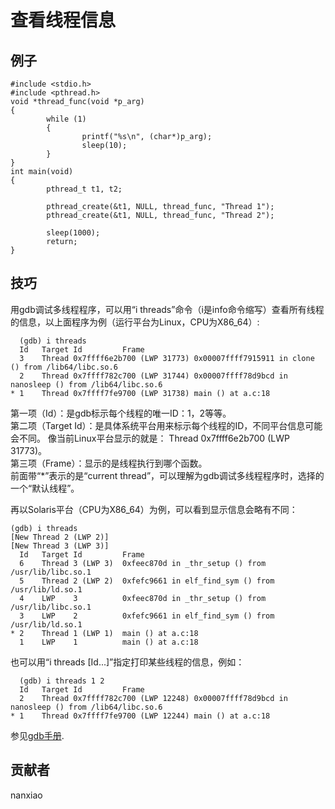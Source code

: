 # 查看线程信息
## 例子
	#include <stdio.h>
	#include <pthread.h>
	void *thread_func(void *p_arg)
	{
	        while (1)
	        {
	                printf("%s\n", (char*)p_arg);
	                sleep(10);
	        }
	}
	int main(void)
	{
	        pthread_t t1, t2;
	
	        pthread_create(&t1, NULL, thread_func, "Thread 1");
	        pthread_create(&t1, NULL, thread_func, "Thread 2");
	
	        sleep(1000);
	        return;
	}

## 技巧
用gdb调试多线程程序，可以用“i threads”命令（i是info命令缩写）查看所有线程的信息，以上面程序为例（运行平台为Linux，CPU为X86_64）:  

	  (gdb) i threads
	  Id   Target Id         Frame
	  3    Thread 0x7ffff6e2b700 (LWP 31773) 0x00007ffff7915911 in clone () from /lib64/libc.so.6
	  2    Thread 0x7ffff782c700 (LWP 31744) 0x00007ffff78d9bcd in nanosleep () from /lib64/libc.so.6
	* 1    Thread 0x7ffff7fe9700 (LWP 31738) main () at a.c:18

第一项（Id）：是gdb标示每个线程的唯一ID：1，2等等。  
第二项（Target Id）：是具体系统平台用来标示每个线程的ID，不同平台信息可能会不同。 像当前Linux平台显示的就是： Thread 0x7ffff6e2b700 (LWP 31773)。  
第三项（Frame）：显示的是线程执行到哪个函数。  
前面带“*”表示的是“current thread”，可以理解为gdb调试多线程程序时，选择的一个“默认线程”。

再以Solaris平台（CPU为X86_64）为例，可以看到显示信息会略有不同：

    (gdb) i threads
	[New Thread 2 (LWP 2)]
	[New Thread 3 (LWP 3)]
	  Id   Target Id         Frame
	  6    Thread 3 (LWP 3)  0xfeec870d in _thr_setup () from /usr/lib/libc.so.1
	  5    Thread 2 (LWP 2)  0xfefc9661 in elf_find_sym () from /usr/lib/ld.so.1
	  4    LWP    3          0xfeec870d in _thr_setup () from /usr/lib/libc.so.1
	  3    LWP    2          0xfefc9661 in elf_find_sym () from /usr/lib/ld.so.1
	* 2    Thread 1 (LWP 1)  main () at a.c:18
	  1    LWP    1          main () at a.c:18


也可以用“i threads [Id...]”指定打印某些线程的信息，例如：

	  (gdb) i threads 1 2
	  Id   Target Id         Frame
	  2    Thread 0x7ffff782c700 (LWP 12248) 0x00007ffff78d9bcd in nanosleep () from /lib64/libc.so.6
	* 1    Thread 0x7ffff7fe9700 (LWP 12244) main () at a.c:18


参见[gdb手册](https://sourceware.org/gdb/onlinedocs/gdb/Threads.html).

## 贡献者

nanxiao
